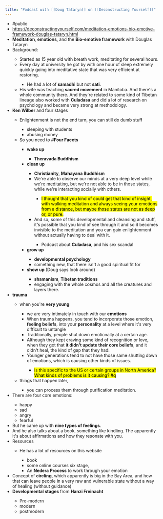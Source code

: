 ```yaml
---
title: "Podcast with [[Doug Tataryn]] on [[Deconstructing Yourself]]"
---
```


- #public<span id='hB9eSPWD5'/>
- https://deconstructingyourself.com/meditation-emotions-bio-emotive-framework-douglas-tataryn.html<span id='3G1o4Gh-2'/>
- **Meditation**, **emotions**, and the **Bio-emotive framework** with Douglas Tataryn<span id='DBB_SPZ0q'/>
- Background:<span id='BPVepQjI6'/>
    - Started as 15 year old with breath work, meditating for several hours.<span id='_1ocbbNxp'/>
    - Every day at university he got by with one hour of sleep extremely quickly going into meditative state that was very efficient at restoring.<span id='n84-h2q6K'/>
        - He had a lot of **samadhi** but not **sati**.<span id='_W5esYy-y'/>
    - His wife was teaching **sacred movement** in Manitoba. And there's a whole community there. And they're related to some kind of Tibetan lineage also worked with **Culadasa** and did a lot of research on psychology and became very strong at methodology.<span id='-62Q3BL1W'/>
- **Ken Wilber** and four stages<span id='19DWjXiF1'/>
    - Enlightenment is not the end turn, you can still do dumb stuff<span id='k0hGc2gJ-'/>
        - sleeping with students<span id='mxT5VXOBj'/>
        - abusing money<span id='GlOxjgGv4'/>
    - So you need to #**Four Facets**<span id='fyCQDKhOz'/>
        - **wake up**<span id='rkCcgiaQd'/>
            - **Theravada Buddhism**<span id='y-Om9TUBO'/>
        - **clean up**<span id='XBPhvQShZ'/>
            - **Christianity**, **Mahayana Buddhism**<span id='t03OcB69Z'/>
            - We're able to observe our minds at a very deep level while we're [meditating](**Meditation**), but we're not able to be in those states, while we're interacting socially with others.<span id='HjMEvsi7b'/>
                - &#8203;<mark>I thought that you kind of could get that kind of insight, with walking meditation and always seeing your emotions from a distance, but maybe those states are not as deep or, or pure. </mark><span id='6K6wZHgTb'/>
            - And so, some of this developmental and cleansing and stuff, it's possible that you kind of see through it and so it becomes invisible to the meditation and you can gain enlightenment without actually having to deal with it.<span id='vvL5yMRog'/>
                - Podcast about **Culadasa**, and his sex scandal<span id='54qJOwYyb'/>
        - **grow up**<span id='m2BaULMTV'/>
            - **developmental psychology**<span id='Mbgx9I9YU'/>
            - something new, that there isn't a good spiritual fit for<span id='zbCEX9OZd'/>
        - **show up** (Doug says look around)<span id='7ocrDJNKd'/>
            - **shamanism**, **Tibetan traditions**<span id='MX1J7MEKp'/>
            - engaging with the whole cosmos and all the creatures and layers there.<span id='JZP9c2JR0'/>
- **trauma**<span id='KHPDC2BIk'/>
    - when you're **very young**<span id='ULRHy7u2r'/>
        - we are very intimately in touch with our **emotions**<span id='8tCMBFc2y'/>
        - When trauma happens, you tend to incorporate those emotion, **feeling beliefs**, into your **personality** at a level where it's very difficult to untangle<span id='5A28Objc2'/>
        - Traditionally, people shut down emotionally at a certain age.<span id='IYvelmqEu'/>
        - Although they kept craving some kind of recognition or love, when they got that **it didn't update their core beliefs**, and it didn't heal, the kind of gap that they had.<span id='cczGKA2o2'/>
        - Younger generations tend to not have those same shutting down of emotions, which is causing other kinds of issues.<span id='LSqCODy-m'/>
            - &#8203;<mark>Is this specific to the US or certain groups in North America? What kinds of problems is it causing? #q</mark><span id='EiBPUWtIe'/>
    - things that happen later,<span id='TuUh6csUQ'/>
        - you can process them through purification meditation.<span id='XKffi0wID'/>
- There are four core emotions:<span id='HyGYvOO5P'/>
    - happy<span id='ziVEDQQNr'/>
    - sad<span id='WGPJfSL5m'/>
    - angry<span id='cndhWnoFl'/>
    - fearful<span id='ZLgMbBD6l'/>
- But he came up with **nine types of feelings**.<span id='4RHVZguwv'/>
- And he also talks about a book, something like kindling. The apparently it's about affirmations and how they resonate with you.<span id='oz5NBnBcN'/>
- Resources<span id='cNXzIagiq'/>
    - He has a lot of resources on this website<span id='CebJa0PgE'/>
        - book<span id='mrK24Ox1M'/>
        - some online courses six stage,<span id='Br4iC-k4i'/>
        - An **Nedera Process** to work through your emotion<span id='NGg0IkPot'/>
- Concept of **circling**, which apparently is big in the Bay Area, and how that can leave people in a very raw and vulnerable state without a way of healing (without guidance)<span id='-k97O5snH'/>
- **Developmental stages** from **Hanzi Freinacht**<span id='Z9BV7p65X'/>
    - Pre-modern<span id='ygSk5KQEK'/>
    - modern<span id='vSVEmxMWx'/>
    - postmodern<span id='4MVsAdZz0'/>

